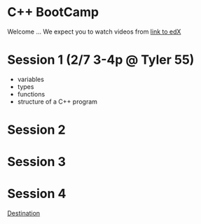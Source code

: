 # C++ BootCamp

Welcome ... We expect you to watch videos from [link to edX](http://www.yahoo.com)

# Session 1  (2/7 3-4p @ Tyler 55)

- variables
- types
- functions
- structure of a C++ program

# Session 2

# Session 3

# Session 4

[Destination](http://www.google.com)
